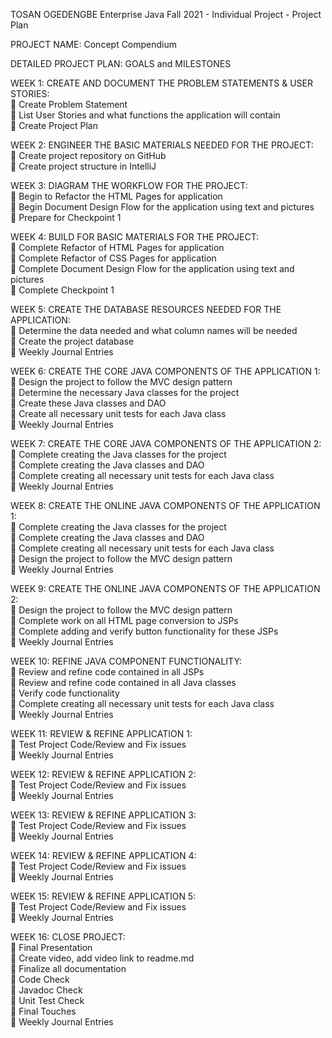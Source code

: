 TOSAN OGEDENGBE
Enterprise Java Fall 2021 - Individual Project - Project Plan

PROJECT NAME: Concept Compendium

DETAILED PROJECT PLAN: GOALS and MILESTONES

WEEK 1: CREATE AND DOCUMENT THE PROBLEM STATEMENTS & USER STORIES:  
 Create Problem Statement							
 List User Stories and what functions the application will contain						
 Create Project Plan								

WEEK 2: ENGINEER THE BASIC MATERIALS NEEDED FOR THE PROJECT:  
 Create project repository on GitHub						
 Create project structure in IntelliJ						

WEEK 3: DIAGRAM THE WORKFLOW FOR THE PROJECT:  
 Begin to Refactor the HTML Pages for application				
 Begin Document Design Flow for the application using text and pictures		
 Prepare for Checkpoint 1							

WEEK 4: BUILD FOR BASIC MATERIALS FOR THE PROJECT:  
 Complete Refactor of HTML Pages for application				
 Complete Refactor of CSS Pages for application					
 Complete Document Design Flow for the application using text and pictures  	
 Complete Checkpoint 1

WEEK 5: CREATE THE DATABASE RESOURCES NEEDED FOR THE APPLICATION:  
 Determine the data needed and what column names will be needed		
 Create the project database							
 Weekly Journal Entries								

WEEK 6: CREATE THE CORE JAVA COMPONENTS OF THE APPLICATION 1:  
 Design the project to follow the MVC design pattern				
 Determine the necessary Java classes for the project				
 Create these Java classes and DAO						
 Create all necessary unit tests for each Java class				
 Weekly Journal Entries								

WEEK 7: CREATE THE CORE JAVA COMPONENTS OF THE APPLICATION 2:  
 Complete creating the Java classes for the project				
 Complete creating the Java classes and DAO					
 Complete creating all necessary unit tests for each Java class		
 Weekly Journal Entries								

WEEK 8: CREATE THE ONLINE JAVA COMPONENTS OF THE APPLICATION 1:  
	Complete creating the Java classes for the project  
	Complete creating the Java classes and DAO  
	Complete creating all necessary unit tests for each Java class  
	Design the project to follow the MVC design pattern  
	Weekly Journal Entries

WEEK 9: CREATE THE ONLINE JAVA COMPONENTS OF THE APPLICATION 2:  
	Design the project to follow the MVC design pattern  
	Complete work on all HTML page conversion to JSPs  
	Complete adding and verify button functionality for these JSPs  
	Weekly Journal Entries

WEEK 10: REFINE JAVA COMPONENT FUNCTIONALITY:  
	Review and refine code contained in all JSPs  
	Review and refine code contained in all Java classes  
	Verify code functionality   
	Complete creating all necessary unit tests for each Java class  
	Weekly Journal Entries  

WEEK 11: REVIEW & REFINE APPLICATION 1:  
	Test Project Code/Review and Fix issues  
	Weekly Journal Entries

WEEK 12: REVIEW & REFINE APPLICATION 2:  
	Test Project Code/Review and Fix issues  
	Weekly Journal Entries

WEEK 13: REVIEW & REFINE APPLICATION 3:  
	Test Project Code/Review and Fix issues  
	Weekly Journal Entries

WEEK 14: REVIEW & REFINE APPLICATION 4:  
	Test Project Code/Review and Fix issues  
	Weekly Journal Entries

WEEK 15: REVIEW & REFINE APPLICATION 5:  
	Test Project Code/Review and Fix issues  
	Weekly Journal Entries

WEEK 16: CLOSE PROJECT:  
	Final Presentation   
	Create video, add video link to readme.md  
	Finalize all documentation  
	Code Check  
	Javadoc Check  
	Unit Test Check  
	Final Touches  
	Weekly Journal Entries  


